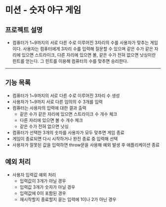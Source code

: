 # 미션 - 숫자 야구 게임

## 프로젝트 설명
- 컴퓨터가 1~9까지의 서로 다른 수로 이루어진 3자리의 수를 사용자가 맞추는 게임이다. 사용자는 컴퓨터에게 3자리 수를 입력해 질문할 수 있으며 같은 수가 같은 자리에 있으면 스트라이크, 다른 자리에 있으면 볼, 같은 수가 전혀 없으면 낫싱이란 힌트를 얻는다. 그 힌트를 이용해 컴퓨터의 수를 맞추면 승리한다.

---

## 기능 목록

- 컴퓨터가 1~9까지의 서로 다른 수로 이루어진 3자리 수 생성
- 사용자가 1~9까지 서로 다른 임의의 수 3개를 입력
- 컴퓨터는 사용자의 입력에 대한 결과 출력
  - 같은 수가 같은 자리에 있으면 스트라이크 수 개수 체크
  - 다른 자리에 있으면 볼 수 개수 체크
  - 같은 수가 전혀 없으면 낫싱
- 컴퓨터가 선택한 3개의 숫자를 사용자가 모두 맞추면 게임 종료
- 게임이 종료되면 다시 시작하거나 완전 종료 중 입력해 선택
- 사용자가 잘못된 값을 입력하면 throw문을 사용해 예외 발생 후 애플리케이션 종료

## 예외 처리

- 사용자 입력값 예외 처리
  - 입력값이 3개가 아닐 경우
  - 입력값 3개가 숫자가 아닐 경우
  - 입력값에 0이 포함된 경우
  - 재시작할지 종료할지 묻는 입력에 1이나 2가 아닌 경우
